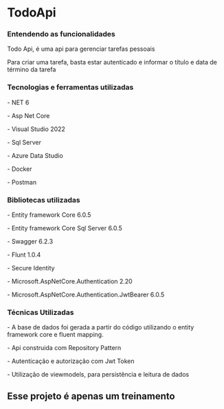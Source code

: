 # TodoApi
<h3> Entendendo as funcionalidades</h3>
<p> Todo Api, é uma api para gerenciar tarefas pessoais</p>
<p> Para criar uma tarefa, basta estar autenticado e informar o título e data de término da tarefa</p>
<h3> Tecnologias e ferramentas utilizadas</h3>
<p> - NET 6</p>
<p> - Asp Net Core</p>
<p> - Visual Studio 2022</p>
<p> - Sql Server</p>
<p> - Azure Data Studio</p>
<p> - Docker</p>
<p> - Postman</p>
<h3> Bibliotecas utilizadas</h3>
<p> - Entity framework Core 6.0.5</p>
<p> - Entity framework Core Sql Server 6.0.5</p> 
<p> - Swagger 6.2.3</p>
<p> - Flunt 1.0.4</p>
<p> - Secure Identity</p>
<p> - Microsoft.AspNetCore.Authentication 2.20</p>
<p> - Microsoft.AspNetCore.Authentication.JwtBearer 6.0.5
<h3> Técnicas Utilizadas </h3>
<p> - A base de dados foi gerada a partir do código utilizando o entity framework core e fluent mapping. </p>
<p> - Api construida com Repository Pattern </p>
<p> - Autenticação e autorização com Jwt Token</p>
<p> - Utilização de viewmodels, para persistência e leitura de dados </p>

<h2> Esse projeto é apenas um treinamento</h2>
